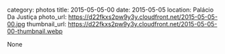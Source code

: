 category: photos 
title: 2015-05-05-00
date: 2015-05-05
location: Palácio Da Justiça
photo_url: https://d22fkxs2pw9y3y.cloudfront.net/2015-05-05-00.jpg
thumbnail_url: https://d22fkxs2pw9y3y.cloudfront.net/2015-05-05-00-thumbnail.webp

None